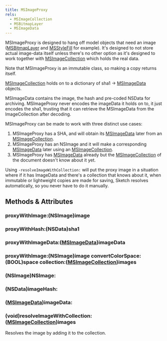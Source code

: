 ```yaml
---
title: MSImageProxy
rels:
  - MSImageCollection
  - MSBitmapLayer
  - MSImageData
---
```


MSImageProxy is designed to hang off model objects that need an image ([MSBitmapLayer](/docs/MSBitmapLayer/) and [MSStyleFill](/docs/MSStyleFill/) for example). It's designed to not store actual image-data itself unless there's no other option as it's designed to work together with [MSImageCollection](/docs/MSImageCollection/) which holds the real data.

Note that MSImageProxy is an immutable class, so making a copy returns itself.

[MSImageCollection](/docs/MSImageCollection/) holds on to a dictionary of sha1 -> [MSImageData](/docs/MSImageData/) objects.

MSImageData contains the image, the hash and pre-coded NSData for archiving. MSImageProxy never encodes the imageData it holds on to, it just encodes the sha1, trusting that it can retrieve the MSImageData from the ImageCollection after decoding.

MSImageProxy can be made to work with three distinct use cases:

1. MSImageProxy has a SHA, and will obtain its [MSImageData](/docs/MSImageData/) later from an [MSImageCollection](/docs/MSImageCollection/).
2. MSImageProxy has an NSImage and it will make a corresponding [MSImageData](/docs/MSImageData/) later using an [MSImageCollection](/docs/MSImageCollection/).
3. MSImageProxy has [MSImageData](/docs/MSImageData/) already but the [MSImageCollection](/docs/MSImageCollection/) of the document doesn't know about it yet.

Using `-resolveImageWithCollection:` will put the proxy image in a situation where if it has ImageData and there's a collection that knows about it, when immutable or lightweight copies are made for saving, Sketch resolves automatically, so you never have to do it manually.

## Methods & Attributes


### proxyWithImage:(NSImage)image

### proxyWithHash:(NSData)sha1

### proxyWithImageData:([MSImageData](/docs/MSImageData/))imageData

### proxyWithImage:(NSImage)image convertColorSpace:(BOOL)space collection:([MSImageCollection](/docs/MSImageCollection/))images

### (NSImage)NSImage:

### (NSData)imageHash:

### ([MSImageData](/docs/MSImageData/))imageData:

### (void)resolveImageWithCollection:([MSImageCollection](/docs/MSImageCollection/))images

Resolves the image by adding it to the collection.
